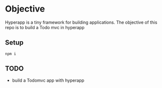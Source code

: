 # Objective

Hyperapp is a tiny framework for building applications. The objective of this repo is to build a Todo mvc in hyperapp

## Setup

```
npm i
```

## TODO

- build a Todomvc app with hyperapp